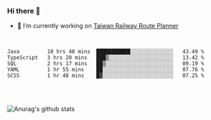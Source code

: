 ### Hi there 👋

- 🔭 I’m currently working on [Taiwan Railway Route Planner](https://github.com/Taiwan-Railway-Route-Planner)

<br/>

<!--START_SECTION:waka-->
```text
Java         10 hrs 48 mins  ███████████░░░░░░░░░░░░░░   43.49 % 
TypeScript   3 hrs 20 mins   ███▒░░░░░░░░░░░░░░░░░░░░░   13.42 % 
SQL          2 hrs 17 mins   ██▒░░░░░░░░░░░░░░░░░░░░░░   09.19 % 
YAML         1 hr 55 mins    ██░░░░░░░░░░░░░░░░░░░░░░░   07.76 % 
SCSS         1 hr 48 mins    █▓░░░░░░░░░░░░░░░░░░░░░░░   07.25 % 
```
<!--END_SECTION:waka-->

<br/>
<br/>

![Anurag's github stats](https://github-readme-stats.vercel.app/api?username=DepickereSven&show_icons=true&theme=tokyonight)



<!--
**DepickereSven/DepickereSven** is a ✨ _special_ ✨ repository because its `README.md` (this file) appears on your GitHub profile.

Here are some ideas to get you started:

- 🔭 I’m currently working on ...
- 🌱 I’m currently learning ...
- 👯 I’m looking to collaborate on ...
- 🤔 I’m looking for help with ...
- 💬 Ask me about ...
- 📫 How to reach me: ...
- 😄 Pronouns: ...
- ⚡ Fun fact: ...
-->
